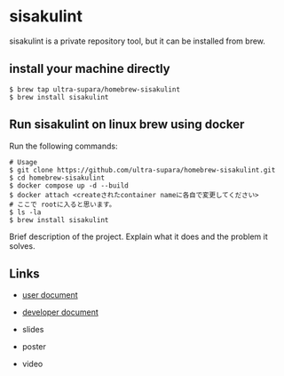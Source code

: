 # sisakulint
sisakulint is a private repository tool, but it can be installed from brew.

## install your machine directly

```
$ brew tap ultra-supara/homebrew-sisakulint
$ brew install sisakulint
```

## Run sisakulint on linux brew using docker
Run the following commands:
```
# Usage
$ git clone https://github.com/ultra-supara/homebrew-sisakulint.git
$ cd homebrew-sisakulint
$ docker compose up -d --build
$ docker attach <createされたcontainer nameに各自で変更してください>
# ここで rootに入ると思います。
$ ls -la
$ brew install sisakulint
```

Brief description of the project. Explain what it does and the problem it solves.

## Links

- [user document](https://www.notion.so/ultra-supara/sisakulint-user-document-d3f28d427cf9456dbe3c0f063a7d3baf?pvs=4)
- [developer document](https://www.notion.so/ultra-supara/sisakulint-c18505b443254ee5a3e5e3751b810a33?pvs=4)

- slides
- poster
- video

